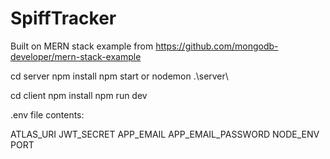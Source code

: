# SpiffTracker

Built on MERN stack example from https://github.com/mongodb-developer/mern-stack-example

cd server
npm install
npm start or nodemon .\server\

cd client
npm install
npm run dev

.env file contents:

ATLAS_URI
JWT_SECRET
APP_EMAIL
APP_EMAIL_PASSWORD
NODE_ENV
PORT